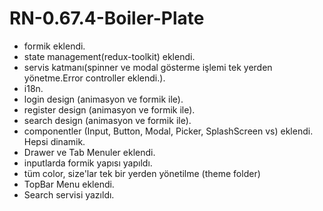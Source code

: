 # RN-0.67.4-Boiler-Plate

- formik eklendi.
- state management(redux-toolkit) eklendi. 
- servis katmanı(spinner ve modal gösterme işlemi tek yerden yönetme.Error controller eklendi.).
- i18n. 
- login design (animasyon ve formik ile). 
- register design (animasyon ve formik ile). 
- search design (animasyon ve formik ile).  
- componentler (Input, Button, Modal, Picker, SplashScreen vs) eklendi. Hepsi dinamik. 
- Drawer ve Tab Menuler eklendi.
- inputlarda formik yapısı yapıldı.
- tüm color, size'lar tek bir yerden yönetilme (theme folder)
- TopBar Menu eklendi.
- Search servisi yazıldı.
